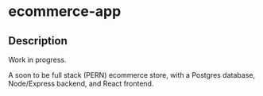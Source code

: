 # ecommerce-app

## Description

Work in progress.

A soon to be full stack (PERN) ecommerce store, with a Postgres database, Node/Express backend, and React frontend. 


